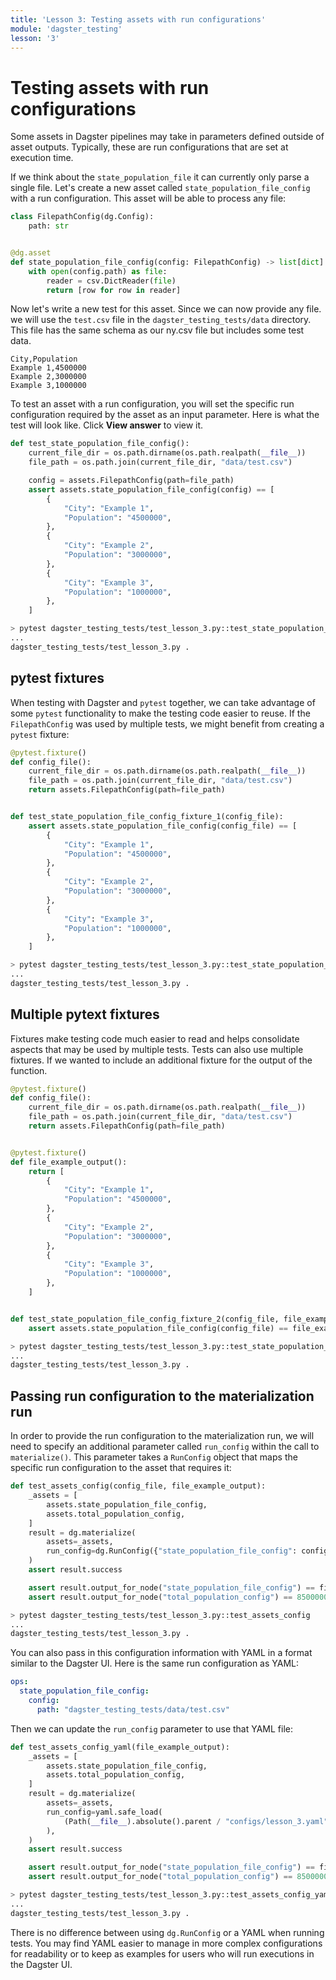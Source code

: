 ```yaml
---
title: 'Lesson 3: Testing assets with run configurations'
module: 'dagster_testing'
lesson: '3'
---
```


# Testing assets with run configurations 

Some assets in Dagster pipelines may take in parameters defined outside of asset outputs. Typically, these are run configurations that are set at execution time. 

If we think about the `state_population_file` it can currently only parse a single file. Let's create a new asset called `state_population_file_config` with a run configuration. This asset will be able to process any file:

```python
class FilepathConfig(dg.Config):
    path: str


@dg.asset
def state_population_file_config(config: FilepathConfig) -> list[dict]:
    with open(config.path) as file:
        reader = csv.DictReader(file)
        return [row for row in reader]
```

Now let's write a new test for this asset. Since we can now provide any file. we will use the `test.csv` file in the `dagster_testing_tests/data` directory. This file has the same schema as our ny.csv file but includes some test data.

```
City,Population
Example 1,4500000
Example 2,3000000
Example 3,1000000
```

To test an asset with a run configuration, you will set the specific run configuration required by the asset as an input parameter. Here is what the test will look like. Click **View answer** to view it.

```python {% obfuscated="true" %}
def test_state_population_file_config():
    current_file_dir = os.path.dirname(os.path.realpath(__file__))
    file_path = os.path.join(current_file_dir, "data/test.csv")

    config = assets.FilepathConfig(path=file_path)
    assert assets.state_population_file_config(config) == [
        {
            "City": "Example 1",
            "Population": "4500000",
        },
        {
            "City": "Example 2",
            "Population": "3000000",
        },
        {
            "City": "Example 3",
            "Population": "1000000",
        },
    ]
```

```bash
> pytest dagster_testing_tests/test_lesson_3.py::test_state_population_file_config
...
dagster_testing_tests/test_lesson_3.py .                                                          [100%]
```

## pytest fixtures

When testing with Dagster and `pytest` together, we can take advantage of some `pytest` functionality to make the testing code easier to reuse. If the `FilepathConfig` was used by multiple tests, we might benefit from creating a `pytest` fixture:

```python
@pytest.fixture()
def config_file():
    current_file_dir = os.path.dirname(os.path.realpath(__file__))
    file_path = os.path.join(current_file_dir, "data/test.csv")
    return assets.FilepathConfig(path=file_path)


def test_state_population_file_config_fixture_1(config_file):
    assert assets.state_population_file_config(config_file) == [
        {
            "City": "Example 1",
            "Population": "4500000",
        },
        {
            "City": "Example 2",
            "Population": "3000000",
        },
        {
            "City": "Example 3",
            "Population": "1000000",
        },
    ]
```

```bash
> pytest dagster_testing_tests/test_lesson_3.py::test_state_population_file_config_fixture_1
...
dagster_testing_tests/test_lesson_3.py .                                                          [100%]
```

## Multiple pytext fixtures

Fixtures make testing code much easier to read and helps consolidate aspects that may be used by multiple tests. Tests can also use multiple fixtures. If we wanted to include an additional fixture for the output of the function.

```python
@pytest.fixture()
def config_file():
    current_file_dir = os.path.dirname(os.path.realpath(__file__))
    file_path = os.path.join(current_file_dir, "data/test.csv")
    return assets.FilepathConfig(path=file_path)


@pytest.fixture()
def file_example_output():
    return [
        {
            "City": "Example 1",
            "Population": "4500000",
        },
        {
            "City": "Example 2",
            "Population": "3000000",
        },
        {
            "City": "Example 3",
            "Population": "1000000",
        },
    ]


def test_state_population_file_config_fixture_2(config_file, file_example_output):
    assert assets.state_population_file_config(config_file) == file_example_output
```

```bash
> pytest dagster_testing_tests/test_lesson_3.py::test_state_population_file_config_fixture_2
...
dagster_testing_tests/test_lesson_3.py .                                                          [100%]
```

## Passing run configuration to the materialization run

In order to provide the run configuration to the materialization run, we will need to specify an additional parameter called `run_config` within the call to `materialize()`. This parameter takes a `RunConfig` object that maps the specific run configuration to the asset that requires it:

```python
def test_assets_config(config_file, file_example_output):
    _assets = [
        assets.state_population_file_config,
        assets.total_population_config,
    ]
    result = dg.materialize(
        assets=_assets,
        run_config=dg.RunConfig({"state_population_file_config": config_file}),
    )
    assert result.success

    assert result.output_for_node("state_population_file_config") == file_example_output
    assert result.output_for_node("total_population_config") == 8500000
```

```bash
> pytest dagster_testing_tests/test_lesson_3.py::test_assets_config
...
dagster_testing_tests/test_lesson_3.py .                                                          [100%]
```

You can also pass in this configuration information with YAML in a format similar to the Dagster UI. Here is the same run configuration as YAML:

```yaml
ops:
  state_population_file_config:
    config:
      path: "dagster_testing_tests/data/test.csv"
```

Then we can update the `run_config` parameter to use that YAML file:

```python {% obfuscated="true" %}
def test_assets_config_yaml(file_example_output):
    _assets = [
        assets.state_population_file_config,
        assets.total_population_config,
    ]
    result = dg.materialize(
        assets=_assets,
        run_config=yaml.safe_load(
            (Path(__file__).absolute().parent / "configs/lesson_3.yaml").open()
        ),
    )
    assert result.success

    assert result.output_for_node("state_population_file_config") == file_example_output
    assert result.output_for_node("total_population_config") == 8500000
```

```bash
> pytest dagster_testing_tests/test_lesson_3.py::test_assets_config_yaml
...
dagster_testing_tests/test_lesson_3.py .                                                          [100%]
```

There is no difference between using `dg.RunConfig` or a YAML when running tests. You may find YAML easier to manage in more complex configurations for readability or to keep as examples for users who will run executions in the Dagster UI.